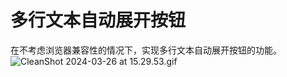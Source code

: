 # 多行文本自动展开按钮
在不考虑浏览器兼容性的情况下，实现多行文本自动展开按钮的功能。
![CleanShot 2024-03-26 at 15.29.53.gif](https://cdn.sa.net/2024/03/26/cZOe4ltphXo63kT.gif)